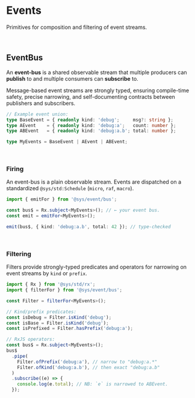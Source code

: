 # Events
Primitives for composition and filtering of event streams.

<p>&nbsp;</p>

## EventBus
An **event-bus** is a shared observable stream that multiple producers can **publish** to and multiple consumers can **subscribe** to.

Message-based event streams are strongly typed, ensuring compile-time safety, precise narrowing, and self-documenting contracts between publishers and subscribers.

```ts
// Example event union:
type BaseEvent = { readonly kind: 'debug';     msg?: string };
type AEvent    = { readonly kind: 'debug:a';   count: number };
type ABEvent   = { readonly kind: 'debug:a.b'; total: number };

type MyEvents = BaseEvent | AEvent | ABEvent;
```

<p>&nbsp;</p>

### Firing
An event-bus is a plain observable stream. Events are dispatched on a standardized `@sys/std:Schedule` (`micro`, `raf`, `macro`).

```ts
import { emitFor } from '@sys/event/bus';

const bus$ = Rx.subject<MyEvents>(); // ← your event bus.
const emit = emitFor<MyEvents>();

emit(bus$, { kind: 'debug:a.b', total: 42 }); // type-checked
```

<p>&nbsp;</p>

### Filtering
Filters provide strongly-typed predicates and operators for narrowing on event streams by `kind` or `prefix`.

```ts
import { Rx } from '@sys/std/rx';
import { filterFor } from '@sys/event/bus';

const Filter = filterFor<MyEvents>();

// Kind/prefix predicates:
const isDebug = Filter.isKind('debug');
const isBase = Filter.isKind('debug');
const isPrefixed = Filter.hasPrefix('debug:a');

// RxJS operators:
const bus$ = Rx.subject<MyEvents>();
bus$
  .pipe(
    Filter.ofPrefix('debug:a'), // narrow to "debug:a.*"
    Filter.ofKind('debug:a.b'), // then exact "debug:a.b"
  )
  .subscribe((e) => {
    console.log(e.total); // NB: `e` is narrowed to ABEvent.
  });

```
